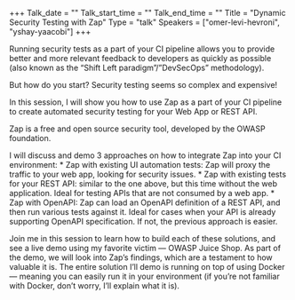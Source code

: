 +++
Talk_date = ""
Talk_start_time = ""
Talk_end_time = ""
Title = "Dynamic Security Testing with Zap"
Type = "talk"
Speakers = ["omer-levi-hevroni", "yshay-yaacobi"]
+++

Running security tests as a part of your CI pipeline allows you to provide better and more relevant feedback to developers as quickly as possible (also known as the “Shift Left paradigm”/”DevSecOps” methodology).

But how do you start? Security testing seems so complex and expensive!

In this session, I will show you how to use Zap as a part of your CI pipeline to create automated security testing for your Web App or REST API.

Zap is a free and open source security tool, developed by the OWASP foundation.

I will discuss and demo 3 approaches on how to integrate Zap into your CI environment: * Zap with existing UI automation tests: Zap will proxy the traffic to your web app, looking for security issues. * Zap with existing tests for your REST API: similar to the one above, but this time without the web application. Ideal for testing APIs that are not consumed by a web app. * Zap with OpenAPI: Zap can load an OpenAPI definition of a REST API, and then run various tests against it. Ideal for cases when your API is already supporting OpenAPI specification. If not, the previous approach is easier.

Join me in this session to learn how to build each of these solutions, and see a live demo using my favorite victim ― OWASP Juice Shop. As part of the demo, we will look into Zap’s findings, which are a testament to how valuable it is. The entire solution I’ll demo is running on top of using Docker ― meaning you can easily run it in your environment (if you’re not familiar with Docker, don’t worry, I’ll explain what it is).

